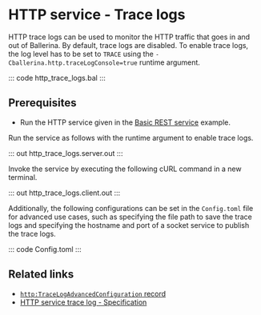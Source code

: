 # HTTP service - Trace logs

HTTP trace logs can be used to monitor the HTTP traffic that goes in and out of Ballerina. By default, trace logs are disabled. To enable trace logs, the log level has to be set to `TRACE` using the `-Cballerina.http.traceLogConsole=true` runtime argument. 

::: code http_trace_logs.bal :::

## Prerequisites
- Run the HTTP service given in the [Basic REST service](/learn/by-example/http-basic-rest-service/) example.

Run the service as follows with the runtime argument to enable trace logs.

::: out http_trace_logs.server.out :::

Invoke the service by executing the following cURL command in a new terminal.

::: out http_trace_logs.client.out :::

Additionally, the following configurations can be set in the `Config.toml` file for advanced use cases, such as specifying the file path to save the trace logs and specifying the hostname and port of a socket service to publish the trace logs.

::: code Config.toml :::

## Related links
- [`http:TraceLogAdvancedConfiguration` record](https://lib.ballerina.io/ballerina/http/latest/records/TraceLogAdvancedConfiguration)
- [HTTP service trace log - Specification](/spec/http/#823-trace-log)
